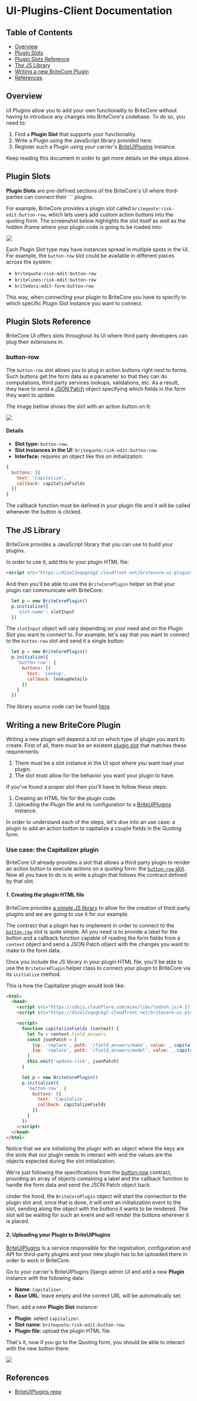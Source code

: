 # UI-Plugins-Client Documentation


## Table of Contents

- [Overview](#overview)
- [Plugin Slots](#plugin-slots)
- [Plugin Slots Reference](#plugin-slots-reference)
- [The JS Library](#the-js-library)
- [Writing a new BriteCore Plugin](#writing-a-new-britecore-plugin)
- [References](#references)


## Overview

UI Plugins allow you to add your own functionality to BriteCore without having to
introduce any changes into BriteCore's codebase. To do so, you need to:

1. Find a **Plugin Slot** that supports your functionality.
2. Write a Plugin using the JavaScript library provided here.
3. Register such a Plugin using your carrier's
   [BriteUIPlugins](https://github.com/IntuitiveWebSolutions/BriteUIPlugins) instance.

Keep reading this document in order to get more details on the steps above.


## Plugin Slots

**Plugin Slots** are pre-defined sections of the BriteCore's UI where third-parties can connect their  ```
plugins.

For example, BriteCore provides a plugin slot called `britequote:risk-edit:button-row`,
which lets users add custom action buttons into the quoting form. The screenshot below
highlights the slot itself as well as the hidden iframe where your plugin code is going
to be loaded into:

![](assets/plugins-1.png)

Each Plugin Slot type may have instances spread in multiple spots in the UI. For example,
the `button-row` slot could be available in different places across the system:

- `britequote:risk-edit:button-row`
- `britelines:risk-edit:button-row`
- `britedocs:edit-form:button-row`

This way, when connecting your plugin to BriteCore you have to specify to which specific
Plugin Slot instance you want to connect.


## Plugin Slots Reference

BriteCore UI offers slots throughout its UI where third party developers can plug their
extensions in.


### button-row

The `button-row` slot allows you to plug in action buttons right next to forms.
Such buttons get the form data as a parameter so that they can do computations,
third party services lookups, validations, etc. As a result, they have to send a
[JSON Patch](http://jsonpatch.com/) object specifying which fields in the form they
want to update.

The image bellow shows the slot with an action button on it:

![](assets/plugin-slots-1.png)


#### Details
- **Slot type:** `button-row`.
- **Slot instances in the UI:** `britequote:risk-edit:button-row`.
- **Interface:** requires an object like this on initialization:

```js
{
  buttons: [{
    text: 'Capitalize',
    callback: capitalizeFields
  }]
}
```

The callback function must be defined in your plugin file and it will be called whenever
the button is clicked.


## The JS Library

BriteCore provides a JavaScript library that you can use to build your plugins.

In order to use it, add this to your plugin HTML file:

```html
<script src="https://d1zol2vqugn1g2.cloudfront.net/britecore-ui-plugins.js"></script>
```

And then you'll be able to use the `BriteCorePlugin` helper so that your plugin can
communicate with BriteCore:

```js
  let p = new BriteCorePlugin()
  p.initialize({
    'slot-name': slotInput
  })
```

The `slotInput` object will vary depending on your need and on the Plugin Slot you want
to connect to. For example, let's say that you want to connect to the `button-row` slot
and send it a single button:

```js
  let p = new BriteCorePlugin()
  p.initialize({
    'button-row': {
      buttons: [{
        text: 'Lookup',
        callback: lookupDetails
      }]
    }
  })
```

The library source code can be found [here](https://github.com/IntuitiveWebSolutions/UI-Plugins-Client/blob/master/src/index.js).

## Writing a new BriteCore Plugin

Writing a new plugin will depend a lot on which type of plugin you want to create. First of
all, there must be an existent [plugin slot](#plugin-slots-reference) that matches these
requirements:

1. There must be a slot instance in the UI spot where you want load your plugin.
2. The slot must allow for the behavior you want your plugin to have.


If you've found a proper slot then you'll have to follow these steps:

1. Creating an HTML file for the plugin code.
2. Uploading the Plugin file and its configuration to a
   [BriteUIPlugins](https://github.com/IntuitiveWebSolutions/BriteUIPlugins) instance.

In order to understand each of the steps, let's dive into an use case: a plugin to add an
action button to capitalize a couple fields in the Quoting form.


### Use case: the Capitalizer plugin

BriteCore UI already provides a slot that allows a third party plugin to render an action button
to execute actions on a quoting form: the [`button-row` slot](#button-row). Now all you have to
do is to write a plugin that follows the contract defined by that slot.


#### 1. Creating the plugin HTML file

BriteCore provides [a simple JS library](#the-js-library) to allow for the creation of third-party
plugins and we are going to use it for our example.

The contract that a plugin has to implement in order to connect to the
[`button-row`](#button-row) slot is quite simple. All you need is to provide a label for
the button and a callback function capable of reading the form fields from a `context`
object and send a JSON Patch object with the changes you want to make to the form data.

Once you include the JS library in your plugin HTML file, you'll be able to use the
`BriteCorePlugin` helper class to connect your plugin to BriteCore via its `initialize`
method.

This is how the Capitalizer plugin would look like:

```html
<html>
  <head>
    <script src="https://cdnjs.cloudflare.com/ajax/libs/lodash.js/4.17.11/lodash.js"></script>
    <script src="https://d1zol2vqugn1g2.cloudfront.net/britecore-ui-plugins.js"></script>

    <script>
      function capitalizeFields (context) {
        let fa = context.field_answers
        const jsonPatch = [
          {op: 'replace', path: '/field_answers/make', value: _.capitalize(fa.make)},
          {op: 'replace', path: '/field_answers/model', value: _.capitalize(fa.model)},
        ]
        this.emit('update-risk', jsonPatch)
      }

      let p = new BriteCorePlugin()
      p.initialize({
        'button-row': {
          buttons: [{
            text: 'Capitalize',
            callback: capitalizeFields
          }]
        }
      })
    </script>
  </head>
</html>
```

Notice that we are initializing the plugin with an object where the keys are the slots that
our plugin needs to interact with and the values are the objects expected during the slot
initialization.

We're just following the specifications from the [button-row](#button-row) contract,
providing an array of objects containing a label and the callback function to handle
the form data and send the JSON Patch object back.

Under the hood, the `BriteCorePlugin` object will start the connection to the plugin slot
and, once that is done, it will emit an initialization event to the slot, sending along the
object with the buttons it wants to be rendered. The slot will be waiting for such an event
and will render the buttons wherever it is placed.


#### 2. Uploading your Plugin to BriteUIPlugins

[BriteUIPlugins](https://github.com/IntuitiveWebSolutions/BriteUIPlugins) is a service
responsible for the registration, configuration and API for third-party plugins and your
new plugin has to be uploaded there in order to work in BriteCore.

Go to your carrier's BriteUIPlugins Django admin UI and add a new **Plugin** instance with
the following data:

- **Name**: `Capitalizer`.
- **Base URL**: leave empty and the correct URL will be automatically set.

Then, add a new **Plugin Slot** instance:

- **Plugin**: select `Capitalizer`.
- **Slot name**: `britequote:risk-edit:button-row`.
- **Plugin file**: upload the plugin HTML file.

That's it, now if you go to the Quoting form, you should be able to interact with the
new button there:

![](assets/examples-1.png)


## References

- [BriteUIPlugins repo](https://github.com/IntuitiveWebSolutions/BriteUIPlugins)
